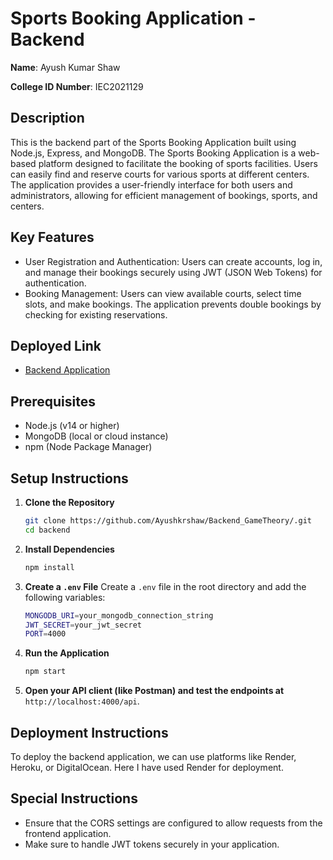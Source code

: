 

# Sports Booking Application - Backend

**Name**: Ayush Kumar Shaw

**College ID Number**: IEC2021129

## Description
This is the backend part of the Sports Booking Application built using Node.js, Express, and MongoDB. The Sports Booking Application is a web-based platform designed to facilitate the booking of sports facilities. Users can easily find and reserve courts for various sports at different centers. The application provides a user-friendly interface for both users and administrators, allowing for efficient management of bookings, sports, and centers.

## Key Features
- User Registration and Authentication: Users can create accounts, log in, and manage their bookings securely using JWT (JSON Web Tokens) for authentication.
- Booking Management: Users can view available courts, select time slots, and make bookings. The application prevents double bookings by checking for existing reservations.

  

## Deployed Link
- [Backend Application](https://backend-gametheory.onrender.com)


## Prerequisites
- Node.js (v14 or higher)
- MongoDB (local or cloud instance)
- npm (Node Package Manager)

## Setup Instructions

1. **Clone the Repository**
   ```bash
   git clone https://github.com/Ayushkrshaw/Backend_GameTheory/.git
   cd backend
   ```
2. **Install Dependencies**
   ```bash
   npm install
   ```

4. **Create a `.env` File**
   Create a `.env` file in the root directory and add the following variables:
   ```bash
   MONGODB_URI=your_mongodb_connection_string
   JWT_SECRET=your_jwt_secret
   PORT=4000
   ```

6. **Run the Application**
   ```bash
   npm start
   ```

8. **Open your API client (like Postman) and test the endpoints at** `http://localhost:4000/api`.

## Deployment Instructions
To deploy the backend application, we can use platforms like Render, Heroku, or DigitalOcean. Here I have used Render for deployment.


## Special Instructions
- Ensure that the CORS settings are configured to allow requests from the frontend application.
- Make sure to handle JWT tokens securely in your application.

